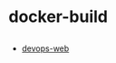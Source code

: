 # docker-build

## 
- [devops-web](https://github.com/gengxiankun/docker-build/tree/master/devops-web "devops-web")
